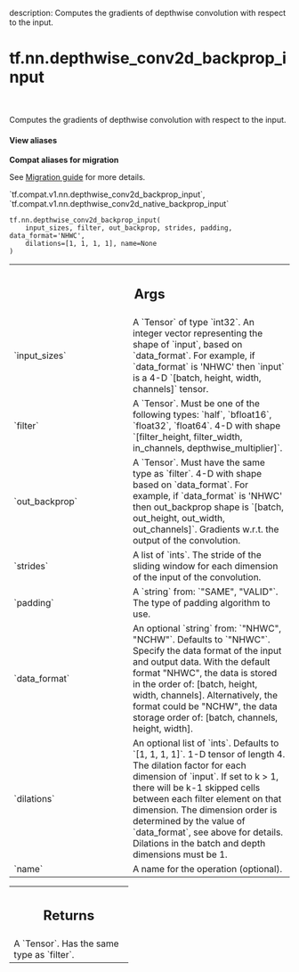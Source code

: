 description: Computes the gradients of depthwise convolution with respect to the input.

<div itemscope itemtype="http://developers.google.com/ReferenceObject">
<meta itemprop="name" content="tf.nn.depthwise_conv2d_backprop_input" />
<meta itemprop="path" content="Stable" />
</div>

# tf.nn.depthwise_conv2d_backprop_input

<!-- Insert buttons and diff -->

<table class="tfo-notebook-buttons tfo-api nocontent" align="left">

</table>



Computes the gradients of depthwise convolution with respect to the input.

<section class="expandable">
  <h4 class="showalways">View aliases</h4>
  <p>
<b>Compat aliases for migration</b>
<p>See
<a href="https://www.tensorflow.org/guide/migrate">Migration guide</a> for
more details.</p>
<p>`tf.compat.v1.nn.depthwise_conv2d_backprop_input`, `tf.compat.v1.nn.depthwise_conv2d_native_backprop_input`</p>
</p>
</section>

<pre class="devsite-click-to-copy prettyprint lang-py tfo-signature-link">
<code>tf.nn.depthwise_conv2d_backprop_input(
    input_sizes, filter, out_backprop, strides, padding, data_format='NHWC',
    dilations=[1, 1, 1, 1], name=None
)
</code></pre>



<!-- Placeholder for "Used in" -->


<!-- Tabular view -->
 <table class="responsive fixed orange">
<colgroup><col width="214px"><col></colgroup>
<tr><th colspan="2"><h2 class="add-link">Args</h2></th></tr>

<tr>
<td>
`input_sizes`
</td>
<td>
A `Tensor` of type `int32`.
An integer vector representing the shape of `input`, based
on `data_format`.  For example, if `data_format` is 'NHWC' then
`input` is a 4-D `[batch, height, width, channels]` tensor.
</td>
</tr><tr>
<td>
`filter`
</td>
<td>
A `Tensor`. Must be one of the following types: `half`, `bfloat16`, `float32`, `float64`.
4-D with shape
`[filter_height, filter_width, in_channels, depthwise_multiplier]`.
</td>
</tr><tr>
<td>
`out_backprop`
</td>
<td>
A `Tensor`. Must have the same type as `filter`.
4-D with shape  based on `data_format`.
For example, if `data_format` is 'NHWC' then
out_backprop shape is `[batch, out_height, out_width, out_channels]`.
Gradients w.r.t. the output of the convolution.
</td>
</tr><tr>
<td>
`strides`
</td>
<td>
A list of `ints`.
The stride of the sliding window for each dimension of the input
of the convolution.
</td>
</tr><tr>
<td>
`padding`
</td>
<td>
A `string` from: `"SAME", "VALID"`.
The type of padding algorithm to use.
</td>
</tr><tr>
<td>
`data_format`
</td>
<td>
An optional `string` from: `"NHWC", "NCHW"`. Defaults to `"NHWC"`.
Specify the data format of the input and output data. With the
default format "NHWC", the data is stored in the order of:
[batch, height, width, channels].
Alternatively, the format could be "NCHW", the data storage order of:
[batch, channels, height, width].
</td>
</tr><tr>
<td>
`dilations`
</td>
<td>
An optional list of `ints`. Defaults to `[1, 1, 1, 1]`.
1-D tensor of length 4.  The dilation factor for each dimension of
`input`. If set to k > 1, there will be k-1 skipped cells between each filter
element on that dimension. The dimension order is determined by the value of
`data_format`, see above for details. Dilations in the batch and depth
dimensions must be 1.
</td>
</tr><tr>
<td>
`name`
</td>
<td>
A name for the operation (optional).
</td>
</tr>
</table>



<!-- Tabular view -->
 <table class="responsive fixed orange">
<colgroup><col width="214px"><col></colgroup>
<tr><th colspan="2"><h2 class="add-link">Returns</h2></th></tr>
<tr class="alt">
<td colspan="2">
A `Tensor`. Has the same type as `filter`.
</td>
</tr>

</table>

